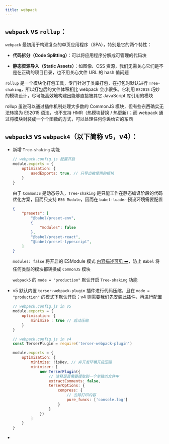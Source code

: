 ```yaml
---
title: webpack
---
```


## `webpack` vs `rollup`：

`webpack` 最初用于构建复杂的单页应用程序（SPA），特别是它的两个特性：

- **代码拆分（Code Splitting）**：可以将应用程序分解成可管理的代码块

- **静态资源导入（Static Assets）**：如图像、CSS 资源，我们无需关心它们是不是在正确的项目目录，也不用关心文件 URL 的 hash 值问题

`rollup` 是一个模块化打包工具，专门针对于类库打包，在打包时默认进行 `Tree-shaking`，所以打包后的文件体积相比 webpack 会小很多。它利用 `ES2015` 巧妙的模块设计，尽可能高效地构建出能够直接被其它 JavaScript 库引用的模块

rollup 虽说可以通过插件机制处理大多数的 CommonJS 模块，但有些东西确实无法转换为 ES2015 语法，也不支持 HMR（热模块替换 / 热更新）；而 webpack 通过将模块封装成一个个函数的方式，可以处理任何你丢给它的东西

## `webpack5` vs `webpack4`（以下简称 v5，v4）：

- 新增 `Tree-shaking` 功能

    ```js
    // webpack.config.js 配置开启
    module.exports = {
        optimization: {
            usedExports: true, // 只导出被使用的模块
        }
    }
    ```

    由于 `CommonJS` 是动态导入，`Tree-shaking` 是只能工作在静态编译阶段的代码优化方案，因而只支持 `ES6 Module`，因而在 `babel-loader` 预设环境需要配置

    ```json
    {
        "presets": [
            "@babel/preset-env",
            {
                "modules": false
            },
            "@babel/preset-react",
            "@babel/preset-typescript",
        ]
    }
    ```

    `modules: false` 将开启的 ESModule 模式 [内容描述可见 ➡️](https://github.com/babel/babel-loader/issues/521)，防止 `Babel` 将任何类型的模块都转换成 `CommonJS` 模块

    `webpack5` 的 `mode = "production"` 默认开启 `Tree-shaking` 功能

- v5 默认内置 `terser-webpack-plugin` 插件进行代码压缩，且在 `mode = "production"` 的模式下默认开启；v4 则需要我们先安装此插件，再进行配置

    ```js
    // webpack.config.js in v5
    module.exports = {
        optimization: {
            minimize : true // 启动压缩
        }
    }

    // webpack.config.js in v4
    const TerserPlugin = require('terser-webpack-plugin')

    module.exports = { 
        optimization: {
            minimize: !isDev, // 非开发环境开启压缩
            minimizer: [
                new TerserPlugin({
                    // 注释是否需要提取到一个单独的文件中
                    extractComments: false,
                    terserOptions: { 
                        compress: {
                            // 去除打印内容
                            pure_funcs: ['console.log'] 
                        }
                    }
                })
            ]
        }
    }
    ```

- 